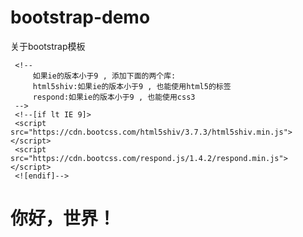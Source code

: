# bootstrap-demo
关于bootstrap模板
 <!DOCTYPE html>
 <html lang="zh-CN">
 <head>
     <!--设计 编码 utf-8-->
     <meta charset="utf-8">
     <!--
         兼容ie
         告诉ie浏览器用最新解析器来解析这个网页
         edge: 最新的解析器
     -->
     <meta http-equiv="X-UA-Compatible" content="IE=edge">
     <!--
         viewport视口:虚拟窗口980px
         兼容移动设备
     -->
     <meta name="viewport" content="width=device-width, initial-scale=1">
     <!-- 上述3个meta标签*必须*放在最前面，任何其他内容都*必须*跟随其后！ -->
     <title>Bootstrap 101 Template</title>
     <!-- Bootstrap -->
     <link href="lib/boostrap/css/bootstrap.css" rel="stylesheet">
 
     <!--
         如果ie的版本小于9 , 添加下面的两个库:
         html5shiv:如果ie的版本小于9 , 也能使用html5的标签
         respond:如果ie的版本小于9 , 也能使用css3
     -->
     <!--[if lt IE 9]>
     <script src="https://cdn.bootcss.com/html5shiv/3.7.3/html5shiv.min.js"></script>
     <script src="https://cdn.bootcss.com/respond.js/1.4.2/respond.min.js"></script>
     <![endif]-->
 
 </head>
 <body>
 
 <h1>你好，世界！</h1>
 
 
 
 
 
 
 
 <!-- jQuery (necessary for Bootstrap's JavaScript plugins) -->
 <script src="lib/jquery/jquery-3.2.0.js"></script>
 <!-- Include all compiled plugins (below), or include individual files as needed -->
 <script src="lib/boostrap/js/bootstrap.js"></script>
 </body>
 </html>